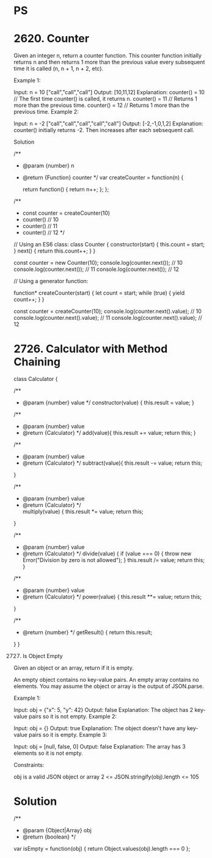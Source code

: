 
# PS



# 2620. Counter

Given an integer n, return a counter function. This counter function initially returns n and then returns 1 more than the previous value every subsequent time it is called (n, n + 1, n + 2, etc).

 

Example 1:

Input: 
n = 10 
["call","call","call"]
Output: [10,11,12]
Explanation: 
counter() = 10 // The first time counter() is called, it returns n.
counter() = 11 // Returns 1 more than the previous time.
counter() = 12 // Returns 1 more than the previous time.
Example 2:

Input: 
n = -2
["call","call","call","call","call"]
Output: [-2,-1,0,1,2]
Explanation: counter() initially returns -2. Then increases after each sebsequent call.


Solution

/**
 * @param {number} n
 * @return {Function} counter
 */
var createCounter = function(n) {  

    return function() { 
         return n++;
    };
};

/** 
 * const counter = createCounter(10)
 * counter() // 10
 * counter() // 11
 * counter() // 12
 */



// Using an ES6 class:
class Counter {
  constructor(start) {
    this.count = start;
  }
  next() {
    return this.count++;
  }
}

const counter = new Counter(10);
console.log(counter.next()); // 10
console.log(counter.next()); // 11
console.log(counter.next()); // 12



// Using a generator function:

function* createCounter(start) {
  let count = start;
  while (true) {
    yield count++;
  }
}

const counter = createCounter(10);
console.log(counter.next().value); // 10
console.log(counter.next().value); // 11
console.log(counter.next().value); // 12















# 2726. Calculator with Method Chaining


class Calculator {
  
  /** 
   * @param {number} value
   */
  constructor(value) {
      this.result = value;
  }

  /** 
   * @param {number} value
   * @return {Calculator}
   */
  add(value){
    this.result += value;
    return this;
  }

  /** 
   * @param {number} value
   * @return {Calculator}
   */
  subtract(value){
    this.result -= value;
    return this;

  }

  /** 
   * @param {number} value
   * @return {Calculator}
   */  
  multiply(value) {
    this.result *= value;
    return this;

  }

  /** 
   * @param {number} value
   * @return {Calculator}
   */
  divide(value) {
    if (value === 0) {
      throw new Error("Division by zero is not allowed");
    }
    this.result /= value;
    return this;
  }
  
  /** 
   * @param {number} value
   * @return {Calculator}
   */
  power(value) {
    this.result **= value;
    return this;

  }
    
  /** 
   * @return {number}
   */
  getResult() {
      return this.result;
   
  }
}



2727. Is Object Empty

Given an object or an array, return if it is empty.

An empty object contains no key-value pairs.
An empty array contains no elements.
You may assume the object or array is the output of JSON.parse.

 

Example 1:

Input: obj = {"x": 5, "y": 42}
Output: false
Explanation: The object has 2 key-value pairs so it is not empty.
Example 2:

Input: obj = {}
Output: true
Explanation: The object doesn't have any key-value pairs so it is empty.
Example 3:

Input: obj = [null, false, 0]
Output: false
Explanation: The array has 3 elements so it is not empty.
 
Constraints:

obj is a valid JSON object or array
2 <= JSON.stringify(obj).length <= 105

# Solution
/**
 * @param {Object|Array} obj
 * @return {boolean}
 */
 
var isEmpty = function(obj) {
return Object.values(obj).length === 0
};  



